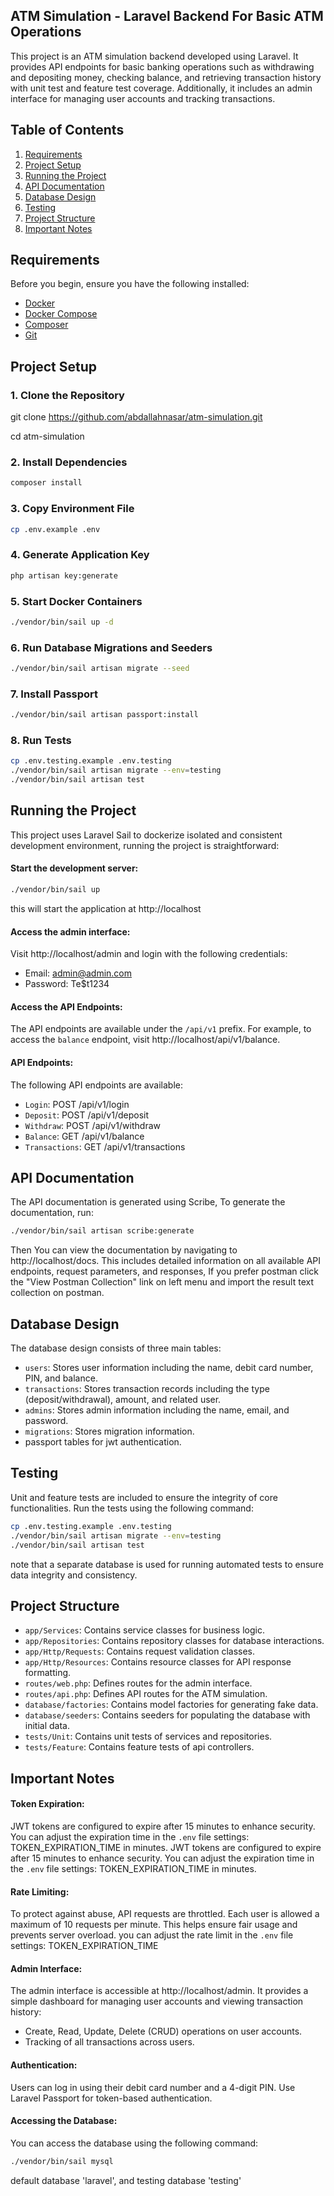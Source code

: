 

## ATM Simulation - Laravel Backend For Basic ATM Operations

This project is an ATM simulation backend developed using Laravel. It provides API endpoints for basic banking operations such as withdrawing and depositing money, checking balance, and retrieving transaction history with unit test and feature test coverage. Additionally, it includes an admin interface for managing user accounts and tracking transactions.
## Table of Contents

1. [Requirements](#requirements)
2. [Project Setup](#project-setup)
3. [Running the Project](#running-the-project)
4. [API Documentation](#api-documentation)
5. [Database Design](#database-design)
6. [Testing](#testing)
7. [Project Structure](#project-structure)
8. [Important Notes](#important-notes)


## Requirements

Before you begin, ensure you have the following installed:

- [Docker](https://www.docker.com/)
- [Docker Compose](https://docs.docker.com/compose/)
- [Composer](https://getcomposer.org/)
- [Git](https://git-scm.com/)


## Project Setup
### 1. Clone the Repository
git clone https://github.com/abdallahnasar/atm-simulation.git

cd atm-simulation

### 2. Install Dependencies
```bash
composer install
```
### 3. Copy Environment File
```bash
cp .env.example .env
```
### 4. Generate Application Key
```bash
php artisan key:generate
```
### 5. Start Docker Containers
```bash
./vendor/bin/sail up -d
```
### 6. Run Database Migrations and Seeders
```bash
./vendor/bin/sail artisan migrate --seed
```
### 7. Install Passport
```bash
./vendor/bin/sail artisan passport:install
```
### 8. Run Tests
```bash
cp .env.testing.example .env.testing
./vendor/bin/sail artisan migrate --env=testing
./vendor/bin/sail artisan test
```

## Running the Project
This project uses Laravel Sail to dockerize isolated and consistent development environment, running the project is straightforward:

#### Start the development server:
```bash
./vendor/bin/sail up
```

this will start the application at http://localhost

#### Access the admin interface:
Visit http://localhost/admin and login with the following credentials:
- Email: admin@admin.com
- Password: Te$t1234


#### Access the API Endpoints:
The API endpoints are available under the `/api/v1` prefix. For example, to access the `balance` endpoint, visit http://localhost/api/v1/balance.

#### API Endpoints:
The following API endpoints are available:
- `Login`: POST /api/v1/login
- `Deposit`: POST /api/v1/deposit
- `Withdraw`: POST /api/v1/withdraw
- `Balance`: GET /api/v1/balance
- `Transactions`: GET /api/v1/transactions




## API Documentation

The API documentation is generated using Scribe, To generate the documentation, run:
```bash
./vendor/bin/sail artisan scribe:generate
```
Then You can view the documentation by navigating to
http://localhost/docs.
This includes detailed information on all available API endpoints, request parameters, and responses, 
If you prefer postman click the "View Postman Collection" link on left menu and import the result text collection on postman.

## Database Design
The database design consists of three main tables:
- `users`: Stores user information including the name, debit card number, PIN, and balance.
- `transactions`: Stores transaction records including the type (deposit/withdrawal), amount, and related user.
- `admins`: Stores admin information including the name, email, and password.
- `migrations`: Stores migration information.
-  passport tables for jwt authentication.


## Testing

Unit and feature tests are included to ensure the integrity of core functionalities. Run the tests using the following command:
```bash
cp .env.testing.example .env.testing
./vendor/bin/sail artisan migrate --env=testing
./vendor/bin/sail artisan test
```
note that a separate database is used for running automated tests to ensure data integrity and consistency.



## Project Structure
- `app/Services`: Contains service classes for business logic.
- `app/Repositories`: Contains repository classes for database interactions.
- `app/Http/Requests`: Contains request validation classes.
- `app/Http/Resources`: Contains resource classes for API response formatting.
- `routes/web.php`: Defines routes for the admin interface.
- `routes/api.php`: Defines API routes for the ATM simulation.
- `database/factories`: Contains model factories for generating fake data.
- `database/seeders`: Contains seeders for populating the database with initial data.
- `tests/Unit`: Contains unit tests of services and repositories.
- `tests/Feature`: Contains feature tests of api controllers.


## Important Notes

#### Token Expiration:
JWT tokens are configured to expire after 15 minutes to enhance security. You can adjust the expiration time in the `.env` file settings: TOKEN_EXPIRATION_TIME in minutes.
JWT tokens are configured to expire after 15 minutes to enhance security. You can adjust the expiration time in the `.env` file settings: TOKEN_EXPIRATION_TIME in minutes.

#### Rate Limiting:
To protect against abuse, API requests are throttled. Each user is allowed a maximum of 10 requests per minute. This helps ensure fair usage and prevents server overload.
you can adjust the rate limit in the `.env` file settings: TOKEN_EXPIRATION_TIME

#### Admin Interface:
The admin interface is accessible at http://localhost/admin. It provides a simple dashboard for managing user accounts and viewing transaction history:
- Create, Read, Update, Delete (CRUD) operations on user accounts.
- Tracking of all transactions across users.

#### Authentication:
Users can log in using their debit card number and a 4-digit PIN. Use Laravel Passport for token-based authentication.

#### Accessing the Database:
You can access the database using the following command:
```bash
./vendor/bin/sail mysql
```
default database 'laravel', and testing database 'testing'


